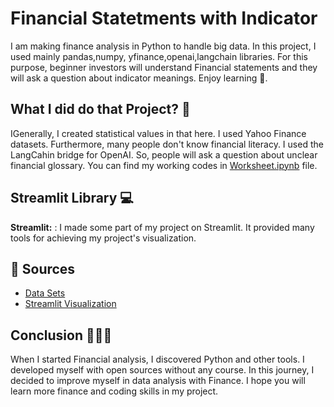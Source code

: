 # Financial Statetments with Indicator

I am making finance analysis in Python to handle big data. In this project, I used mainly pandas,numpy, yfinance,openai,langchain libraries. For this purpose, beginner investors will understand Financial statements and they will ask a question about indicator meanings. Enjoy learning 🧭.

## What I did do that Project? 🔎

IGenerally, I created statistical values in that here. I used Yahoo Finance datasets. Furthermore, many people don't know financial literacy. I used the LangCahin bridge for OpenAI. So, people will ask a question about unclear financial glossary. You can find my working codes in [Worksheet.ipynb](https://github.com/Ybatuhan-EcoBooster/StreamlitLLM/blob/main/WorkFolder/WorkSheet.ipynb) file.

## Streamlit Library 💻
**Streamlit:** : I made some part of my project on Streamlit. It provided many tools for achieving my project's visualization.

## 📌 Sources 
- [Data Sets](https://pypi.org/project/yfinance/)
- [Streamlit Visualization](https://docs.streamlit.io/)

## Conclusion 👨🏻‍💻

When I started Financial analysis, I discovered Python and other tools. I developed myself with open sources without any course. In this journey, I decided to improve myself in data analysis with Finance. I hope you will learn more finance and coding skills in my project.


